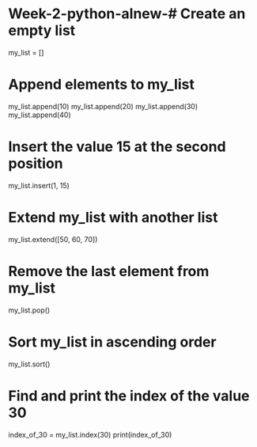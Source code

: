 # Week-2-python-alnew-# Create an empty list
my_list = []

# Append elements to my_list
my_list.append(10)
my_list.append(20)
my_list.append(30)
my_list.append(40)

# Insert the value 15 at the second position
my_list.insert(1, 15)

# Extend my_list with another list
my_list.extend([50, 60, 70])

# Remove the last element from my_list
my_list.pop()

# Sort my_list in ascending order
my_list.sort()

# Find and print the index of the value 30
index_of_30 = my_list.index(30)
print(index_of_30)

